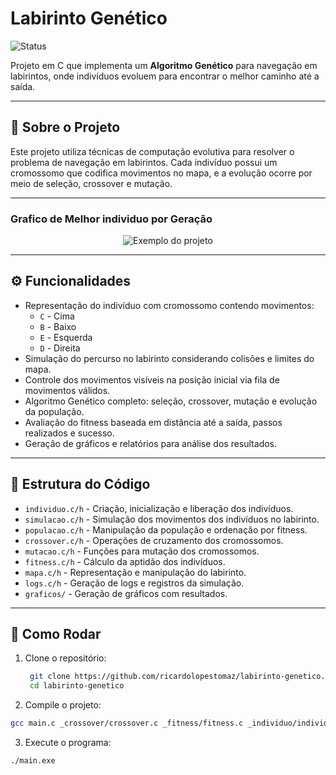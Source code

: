 # Labirinto Genético

![Status](https://img.shields.io/badge/status-em%20desenvolvimento-yellow)

Projeto em C que implementa um **Algoritmo Genético** para navegação em labirintos, onde indivíduos evoluem para encontrar o melhor caminho até a saída.

---

## 📌 Sobre o Projeto

Este projeto utiliza técnicas de computação evolutiva para resolver o problema de navegação em labirintos. Cada indivíduo possui um cromossomo que codifica movimentos no mapa, e a evolução ocorre por meio de seleção, crossover e mutação.

---
### Grafico de Melhor individuo por Geração
<p align="center">
  <img src="https://i.ibb.co/pBLMVMRZ/Captura-de-tela-2025-06-25-101349.png" alt="Exemplo do projeto">
</p>


---
## ⚙️ Funcionalidades

- Representação do indivíduo com cromossomo contendo movimentos:  
  - `C` - Cima  
  - `B` - Baixo  
  - `E` - Esquerda  
  - `D` - Direita
- Simulação do percurso no labirinto considerando colisões e limites do mapa.
- Controle dos movimentos visíveis na posição inicial via fila de movimentos válidos.
- Algoritmo Genético completo: seleção, crossover, mutação e evolução da população.
- Avaliação do fitness baseada em distância até a saída, passos realizados e sucesso.
- Geração de gráficos e relatórios para análise dos resultados.

---

## 🧩 Estrutura do Código

- `individuo.c/h` - Criação, inicialização e liberação dos indivíduos.
- `simulacao.c/h` - Simulação dos movimentos dos indivíduos no labirinto.
- `populacao.c/h` - Manipulação da população e ordenação por fitness.
- `crossover.c/h` - Operações de cruzamento dos cromossomos.
- `mutacao.c/h` - Funções para mutação dos cromossomos.
- `fitness.c/h` - Cálculo da aptidão dos indivíduos.
- `mapa.c/h` - Representação e manipulação do labirinto.
- `logs.c/h` - Geração de logs e registros da simulação.
- `graficos/` - Geração de gráficos com resultados.

---

## 🚀 Como Rodar

1. Clone o repositório:
   ```bash
    git clone https://github.com/ricardolopestomaz/labirinto-genetico.git
    cd labirinto-genetico
   ```
2. Compile o projeto:
 ```bash
gcc main.c _crossover/crossover.c _fitness/fitness.c _individuo/individuo.c _mapa/mapa.c _mutacao/mutacao.c _populacao/populacao.c _props/props.c _selecao/selecao.c _simulacao/simulacao.c _logs/logs.c graficos/graficos.c -o main.exe
  ```
3. Execute o programa:
```bash
./main.exe
```
